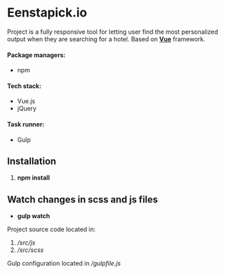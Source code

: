 
Eenstapick.io
============
Project is a fully responsive tool for letting user find the most personalized output when they are searching for a hotel. Based on **[Vue](https://vuejs.org/)** framework.

#### Package managers:
* npm

#### Tech stack:
* Vue.js
* jQuery 

#### Task runner: 
* Gulp

## Installation

1. **npm install**

## Watch changes in scss and js files

* **gulp watch**

Project source code located in:
1. */src/js*
2. */src/scss*

Gulp configuration located in */gulpfile.js*